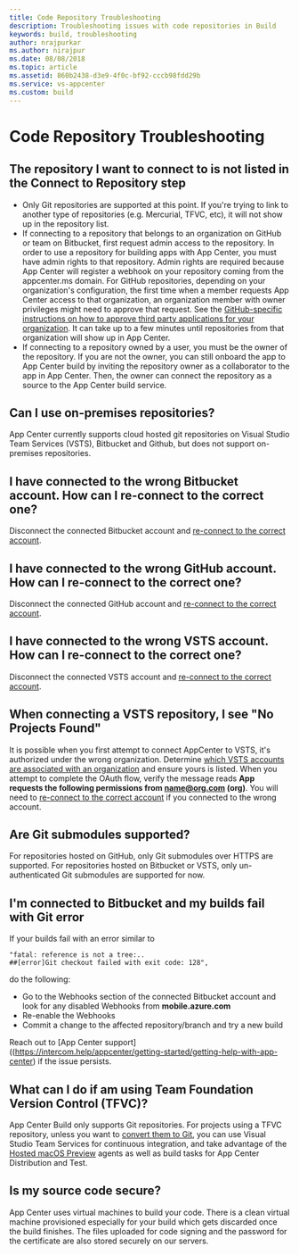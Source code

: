 ```yaml
---
title: Code Repository Troubleshooting
description: Troubleshooting issues with code repositories in Build
keywords: build, troubleshooting
author: nrajpurkar
ms.author: nirajpur
ms.date: 08/08/2018
ms.topic: article
ms.assetid: 860b2438-d3e9-4f0c-bf92-cccb98fdd29b
ms.service: vs-appcenter
ms.custom: build
---
```


# Code Repository Troubleshooting

## <a name="not-listed"/>The repository I want to connect to is not listed in the Connect to Repository step

* Only Git repositories are supported at this point. If you're trying to link to another type of repositories (e.g. Mercurial, TFVC, etc), it will not show up in the repository list.
* If connecting to a repository that belongs to an organization on GitHub or team on Bitbucket, first request admin access to the repository.
  In order to use a repository for building apps with App Center, you must have admin rights to that repository. Admin rights are required because App Center will register a webhook on your repository coming from the appcenter.ms domain.
  For GitHub repositories, depending on your organization's configuration, the first time when a member requests App Center access to that organization, an organization member with owner privileges might need to approve that request. See the [GitHub-specific instructions on how to approve third party applications for your organization](https://help.github.com/articles/approving-third-party-applications-for-your-organization/). It can take up to a few minutes until repositories from that organization will show up in App Center.
* If connecting to a repository owned by a user, you must be the owner of the repository. If you are not the owner, you can still onboard the app to App Center build by inviting the repository owner as a collaborator to the app in App Center. Then, the owner can connect the repository as a source to the App Center build service.

## <a name="on-premises"/>Can I use on-premises repositories?

App Center currently supports cloud hosted git repositories on Visual Studio Team Services (VSTS), Bitbucket and Github, but does not support on-premises repositories.

## <a name="wrong-bitbucket"/>I have connected to the wrong Bitbucket account. How can I re-connect to the correct one?

Disconnect the connected Bitbucket account and [re-connect to the correct account](~/build/connect.md#bitbucket).

## <a name="reconnect-github"/>I have connected to the wrong GitHub account. How can I re-connect to the correct one?

Disconnect the connected GitHub account and [re-connect to the correct account](~/build/connect.md#github).

## <a name="wrong-VSTS"/>I have connected to the wrong VSTS account. How can I re-connect to the correct one?

Disconnect the connected VSTS account and [re-connect to the correct account](~/build/connect.md#visual-studio-team-services-vsts).

## <a name="not-listed"/>When connecting a VSTS repository, I see "No Projects Found"

It is possible when you first attempt to connect AppCenter to VSTS, it's authorized under the wrong organization. Determine [which VSTS accounts are associated with an organization](https://app.vsaex.visualstudio.com/me?mkt=en-US) and ensure yours is listed. When you attempt to complete the OAuth flow, verify the message reads **App requests the following permissions from name@org.com (org)**. You will need to [re-connect to the correct account](#wrong-VSTS) if you connected to the wrong account.

## <a name="git-sub"/>Are Git submodules supported?

For repositories hosted on GitHub, only Git submodules over HTTPS are supported.
For repositories hosted on Bitbucket or VSTS, only un-authenticated Git submodules are supported for now.

## <a name="bitbucket-git"/>I'm connected to Bitbucket and my builds fail with Git error

If your builds fail with an error similar to

```Text
"fatal: reference is not a tree:..
##[error]Git checkout failed with exit code: 128",
```

do the following:

* Go to the Webhooks section of the connected Bitbucket account and look for any disabled Webhooks from **mobile.azure.com**
* Re-enable the Webhooks
* Commit a change to the affected repository/branch and try a new build

Reach out to [App Center support]((https://intercom.help/appcenter/getting-started/getting-help-with-app-center) if the issue persists.

## <a name="tfvc"/>What can I do if am using Team Foundation Version Control (TFVC)?

App Center Build only supports Git repositories. For projects using a TFVC repository, unless you want to [convert them to Git](https://docs.microsoft.com/vsts/git/import-from-tfvc), you can use Visual Studio Team Services for continuous integration, and take advantage of the [Hosted macOS Preview](https://docs.microsoft.com/vsts/build-release/apps/mobile/xcode-ios?tabs=vsts) agents as well as build tasks for App Center Distribution and Test.

## <a name="code-source-secure"/>Is my source code secure?

App Center uses virtual machines to build your code. There is a clean virtual machine provisioned especially for your build which gets discarded once the build finishes.
The files uploaded for code signing and the password for the certificate are also stored securely on our servers.